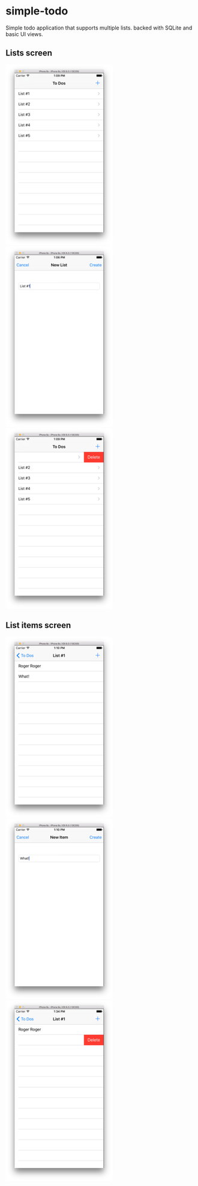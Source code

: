 # simple-todo

Simple todo application that supports multiple lists. backed with SQLite and basic UI views.

## Lists screen
<img src="https://github.com/jrodriguez-ifuelinteractive/simple-todo/raw/master/Readme/lists.png" height="480" />
<img src="https://github.com/jrodriguez-ifuelinteractive/simple-todo/raw/master/Readme/add_list.png" height="480" />
<img src="https://github.com/jrodriguez-ifuelinteractive/simple-todo/raw/master/Readme/delete_list.png" height="480" />


## List items screen
<img src="https://github.com/jrodriguez-ifuelinteractive/simple-todo/raw/master/Readme/list_items.png" height="480" />
<img src="https://github.com/jrodriguez-ifuelinteractive/simple-todo/raw/master/Readme/add_list_item.png" height="480" />
<img src="https://github.com/jrodriguez-ifuelinteractive/simple-todo/raw/master/Readme/delete_list_item.png" height="480" />
